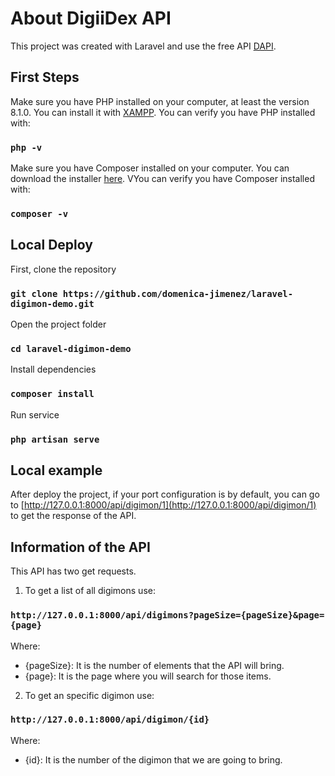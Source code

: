 # About DigiiDex API

This project was created with Laravel and use the free API [DAPI](https://digimon-api.com/#docs). 

## First Steps

Make sure you have PHP installed on your computer, at least the version 8.1.0. You can install it with [XAMPP](https://www.apachefriends.org/es/index.html). You can verify you have PHP installed with:

### `php -v`

Make sure you have Composer installed on your computer. You can download the installer [here](https://getcomposer.org/download/). VYou can verify you have Composer installed with:

### `composer -v`

## Local Deploy

First, clone the repository
### `git clone https://github.com/domenica-jimenez/laravel-digimon-demo.git`

Open the project folder
### `cd laravel-digimon-demo`

Install dependencies
### `composer install`

Run service
### `php artisan serve`

## Local example

After deploy the project, if your port configuration is by default, you can go to [http://127.0.0.1:8000/api/digimon/1](http://127.0.0.1:8000/api/digimon/1) to get the response of the API.

## Information of the API

This API has two get requests.

1. To get a list of all digimons use: 

### `http://127.0.0.1:8000/api/digimons?pageSize={pageSize}&page={page}`

Where: 
- {pageSize}: It is the number of elements that the API will bring.
- {page}: It is the page where you will search for those items.

2. To get an specific digimon use: 

### `http://127.0.0.1:8000/api/digimon/{id}`

Where: 
- {id}: It is the number of the digimon that we are going to bring.
